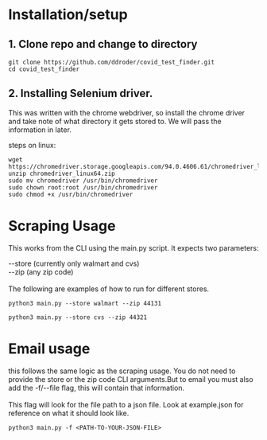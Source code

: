 # Installation/setup
## 1. Clone repo and change to directory
```
git clone https://github.com/ddroder/covid_test_finder.git
cd covid_test_finder
```
## 2. Installing Selenium driver.
This was written with the chrome webdriver, so install the chrome driver and take note of what directory it gets stored to. We will pass the information in later.

steps on linux:
```
wget https://chromedriver.storage.googleapis.com/94.0.4606.61/chromedriver_linux64.zip 
unzip chromedriver_linux64.zip 
sudo mv chromedriver /usr/bin/chromedriver 
sudo chown root:root /usr/bin/chromedriver 
sudo chmod +x /usr/bin/chromedriver 
```



# Scraping Usage
This works from the CLI using the main.py script. It expects two parameters:

--store (currently only walmart and cvs)
<br>--zip   (any zip code)<br>
<br>
The following are examples of how to run for different stores.

```
python3 main.py --store walmart --zip 44131
```

```
python3 main.py --store cvs --zip 44321
```

# Email usage
this follows the same logic as the scraping usage. You do not need to provide the store or the zip code CLI arguments.But to email you must also add the -f/--file flag, this will contain that information.
<br>
<br>
This flag will look for the file path to a json file. Look at example.json for reference on what it should look like.
<br>
```
python3 main.py -f <PATH-TO-YOUR-JSON-FILE>
```



